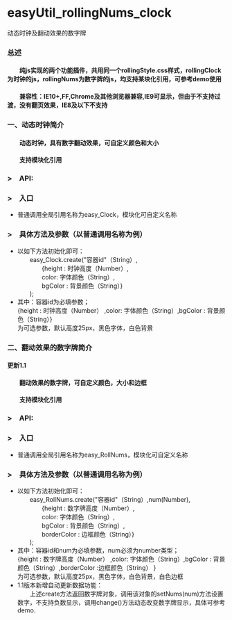   # easyUtil_rollingNums_clock 
  动态时钟及翻动效果的数字牌
<h3>总述</h3> 
<h4>&emsp;&emsp;纯js实现的两个功能插件，共用同一个rollingStyle.css样式，rollingClock为时钟的js，rollingNums为数字牌的js，均支持某块化引用，可参考demo使用</h4>
<h4>&emsp;&emsp;兼容性：IE10+,FF,Chrome及其他浏览器兼容,IE9可显示，但由于不支持过渡，没有翻页效果，IE8及以下不支持</h4>
<h3>一、动态时钟简介</h3>
		<h4>&emsp;&emsp;动态时钟，具有数字翻动效果，可自定义颜色和大小</h4>
		<h4>&emsp;&emsp;支持模块化引用</h4>
		<h3>>&emsp;API:</h3>
		<h3>>&emsp;入口</h3>
		<ul>
			<li>普通调用全局引用名称为easy_Clock，模块化可自定义名称</li>
		</ul>
		<h3>>&emsp;具体方法及参数（以普通调用名称为例）</h3>
		<ul>
			<li>
				以如下方法初始化即可：<br/>
				&emsp;&emsp;easy_Clock.create("容器id"（String）,<br/>
				&emsp;&emsp;&emsp;&emsp;{height : 时钟高度（Number）,<br/>
				&emsp;&emsp;&emsp;&emsp;color: 字体颜色（String）,<br/>
				&emsp;&emsp;&emsp;&emsp;bgColor : 背景颜色（String）}<br/>
				&emsp;&emsp;);<br/>
			</li>
			<li>
				其中：容器id为必填参数；<br/>{height : 时钟高度（Number） ,color: 字体颜色（String）,bgColor : 背景颜色（String）}<br/>为可选参数，默认高度25px，黑色字体，白色背景<br/>
			</li>
		</ul>
<h3>二、翻动效果的数字牌简介</h3>
		<h4>更新1.1</h4>
		<h4>&emsp;&emsp;翻动效果的数字牌，可自定义颜色，大小和边框</h4>
		<h4>&emsp;&emsp;支持模块化引用</h4>
		<h3>>&emsp;API:</h3>
		<h3>>&emsp;入口</h3>
		<ul>
			<li>普通调用全局引用名称为easy_RollNums，模块化可自定义名称</li>
		</ul>
		<h3>>&emsp;具体方法及参数（以普通调用名称为例）</h3>
		<ul>
			<li>
				以如下方法初始化即可：<br/>
				&emsp;&emsp;easy_RollNums.create("容器id"（String）,num(Number),<br/>
				&emsp;&emsp;&emsp;&emsp;{height : 数字牌高度（Number）,<br/>
				&emsp;&emsp;&emsp;&emsp;color: 字体颜色（String）,<br/>
				&emsp;&emsp;&emsp;&emsp;bgColor : 背景颜色（String）,<br/>
				&emsp;&emsp;&emsp;&emsp;borderColor : 边框颜色（String）}<br/>
				&emsp;&emsp;);<br/>
			</li>
			<li>
				其中：容器id和num为必填参数，num必须为number类型；<br/>
				{height : 数字牌高度（Number） ,color: 字体颜色（String）,bgColor : 背景颜色（String）,borderColor :边框颜色（String） }<br/>为可选参数，默认高度25px，黑色字体，白色背景，白色边框<br/>
			</li>
			<li>
				1.1版本新增自动更新数据功能：<br/>
				&emsp;&emsp;上述create方法返回数字牌对象，调用该对象的setNums(num)方法设置数字，不支持负数显示，调用change()方法动态改变数字牌显示，具体可参考demo.<br/>
			</li>
		</ul>
	
